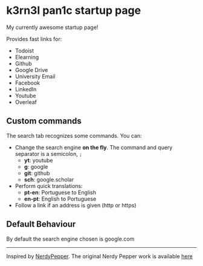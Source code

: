 # k3rn3l pan1c startup page

My currently awesome startup page!

Provides fast links for:

- Todoist
- Elearning
- Github
- Google Drive
- University Email
- Facebook
- LinkedIn
- Youtube 
- Overleaf

## Custom commands
The search tab recognizes some commands. You can:

- Change the search engine **on the fly**. The command and query separator is a semicolon, `;`
	- **yt**:  youtube
	- **g**:   google
	- **git**: github
	- **sch**: google.scholar
- Perform quick translations:
	- **pt-en**: Portuguese to English
	- **en-pt**: English to Portuguese
- Follow a link if an address is given (http or https)

## Default Behaviour
By default the search engine chosen is google.com


---
 
Inspired by [NerdyPepper](https://github.com/NerdyPepper). The original Nerdy Pepper work is available [here](https://github.com/NerdyPepper/NerdyPepper.github.io)
